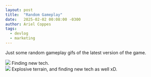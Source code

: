 ```yaml
---
layout: post
title:  "Random Gameplay"
date:   2025-02-02 00:08:00 -0300
author: Ariel Coppes
tags:
  - devlog
  - marketing
---
```


Just some random gameplay gifs of the latest version of the game.

<div class="post-image">
<img src="/assets/gameplay_marketing_01.gif" />
<span>Finding new tech.</span>
</div>

<div class="post-image">
<img src="/assets/gameplay_marketing_02.gif" />
<span>Explosive terrain, and finding new tech as well xD.</span>
</div>